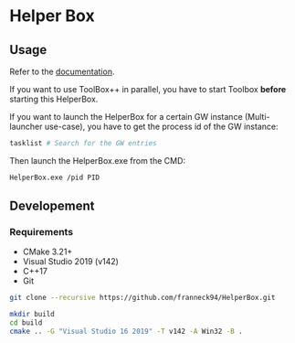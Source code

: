 # Helper Box

## Usage

Refer to the [documentation](https://franneck94.github.io/HelperBox/).

If you want to use ToolBox++ in parallel, you have to start Toolbox **before** starting this HelperBox.  

If you want to launch the HelperBox for a certain GW instance (Multi-launcher use-case), you have to get the process id of the GW instance:

```bash
tasklist # Search for the GW entries
```

Then launch the HelperBox.exe from the CMD:

```bash
HelperBox.exe /pid PID
```

## Developement

### Requirements

* CMake 3.21+
* Visual Studio 2019 (v142)
* C++17
* Git

```bash
git clone --recursive https://github.com/franneck94/HelperBox.git
```

```bash
mkdir build
cd build
cmake .. -G "Visual Studio 16 2019" -T v142 -A Win32 -B .
```
